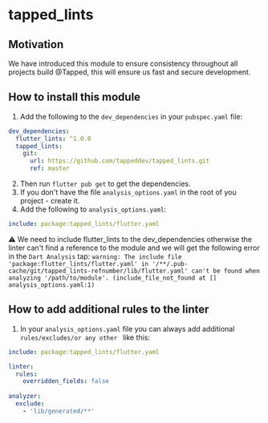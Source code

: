 # tapped_lints

## Motivation
We have introduced this module to ensure consistency throughout all projects build @Tapped, this will ensure us
fast and secure development.

## How to install this module
1. Add the following to the `dev_dependencies` in your `pubspec.yaml` file:
```yaml
dev_dependencies:
  flutter_lints: ^1.0.0
  tapped_lints:
    git:
      url: https://github.com/tappeddev/tapped_lints.git
      ref: master
```
2. Then run `flutter pub get` to get the dependencies.
3. If you don't have the file `analysis_options.yaml` in the root of you project - create it.
4. Add the following to `analysis_options.yaml`:
```yaml
include: package:tapped_lints/flutter.yaml
```

⚠️ We need to include flutter_lints to the dev_dependencies otherwise the linter can't find a reference to the module and
we will get the following error in the `Dart Analysis` tap: `warning: The include file 'package:flutter_lints/flutter.yaml' in '/**/.pub-cache/git/tapped_lints-refnumber/lib/flutter.yaml' can't be found when analyzing '/path/to/module'. (include_file_not_found at [] analysis_options.yaml:1)`

## How to add additional rules to the linter

1. In your `analysis_options.yaml` file you can always add additional `rules/excludes/or any other ` like this:
```yaml
include: package:tapped_lints/flutter.yaml

linter:
  rules:
    overridden_fields: false
    
analyzer:
  exclude:
    - 'lib/generated/**'

```
